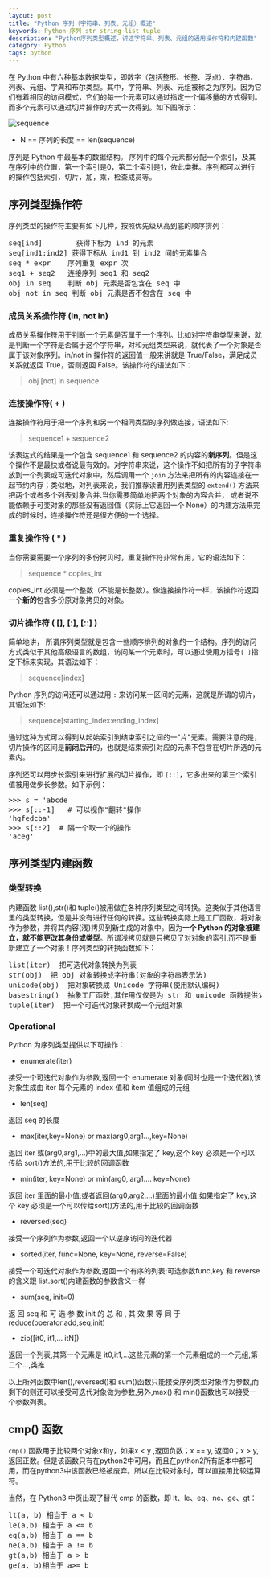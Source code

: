 ```yaml
---
layout: post
title: "Python 序列（字符串、列表、元组）概述"
keywords: Python 序列 str string list tuple
description: "Python序列类型概述，讲述字符串、列表、元组的通用操作符和内建函数"
category: Python
tags: python
---
```


在 Python 中有六种基本数据类型，即数字（包括整形、长整、浮点）、字符串、列表、元组、字典和布尔类型。其中，字符串、列表、元组被称之为序列。因为它们有着相同的访问模式，它们的每一个元素可以通过指定一个偏移量的方式得到。而多个元素可以通过切片操作的方式一次得到。如下图所示：

 ![sequence](http://wx2.sinaimg.cn/mw690/c3c88275jw1ezrv6yk72ij209d01zdfq.jpg)

- N == 序列的长度 == len(sequence)

序列是 Python 中最基本的数据结构。 序列中的每个元素都分配一个索引，及其在序列中的位置，第一个索引是0，第二个索引是1，依此类推。序列都可以进行的操作包括索引，切片，加，乘，检查成员等。

## 序列类型操作符

 序列类型的操作符主要有如下几种，按照优先级从高到底的顺序排列：

 <pre>
seq[ind]        获得下标为 ind 的元素
seq[ind1:ind2] 获得下标从 ind1 到 ind2 间的元素集合
seq * expr    序列重复 expr 次
seq1 + seq2   连接序列 seq1 和 seq2
obj in seq    判断 obj 元素是否包含在 seq 中
obj not in seq 判断 obj 元素是否不包含在 seq 中
</pre>

### 成员关系操作符 (in, not in)

成员关系操作符用于判断一个元素是否属于一个序列。比如对字符串类型来说，就是判断一个字符是否属于这个字符串，对和元组类型来说，就代表了一个对象是否属于该对象序列。in/not in 操作符的返回值一般来讲就是 True/False，满足成员关系就返回 True，否则返回 False。该操作符的语法如下：

> obj [not] in sequence

### 连接操作符( + )

连接操作符用于把一个序列和另一个相同类型的序列做连接，语法如下:

> sequence1 + sequence2

该表达式的结果是一个包含 sequence1 和 sequence2 的内容的**新序列**。但是这个操作不是最快或者说最有效的。对字符串来说，这个操作不如把所有的子字符串放到一个列表或可迭代对象中，然后调用一个 `join` 方法来把所有的内容连接在一起节约内存；类似地，对列表来说，我们推荐读者用列表类型的 `extend()` 方法来把两个或者多个列表对象合并.当你需要简单地把两个对象的内容合并， 或者说不能依赖于可变对象的那些没有返回值（实际上它返回一个 None）的内建方法来完成的时候时，连接操作符还是很方便的一个选择。

### 重复操作符 ( * )

当你需要需要一个序列的多份拷贝时，重复操作符非常有用，它的语法如下：

> sequence * copies_int

copies_int 必须是一个整数（不能是长整数）。像连接操作符一样，该操作符返回一个**新的**包含多份原对象拷贝的对象。

### 切片操作符 ( [], [:], [::] )

简单地讲， 所谓序列类型就是包含一些顺序排列的对象的一个结构。序列的访问方式类似于其他高级语言的数组，访问某一个元素时，可以通过使用方括号`[ ]`指定下标来实现，其语法如下：

> sequence[index]

Python 序列的访问还可以通过用 `:` 来访问某一区间的元素，这就是所谓的切片，其语法如下:

> sequence[starting_index:ending_index]

通过这种方式可以得到从起始索引到结束索引之间的一"片"元素。需要注意的是，切片操作的区间是**前闭后开**的，也就是结束索引对应的元素不包含在切片所选的元素内。

序列还可以用步长索引来进行扩展的切片操作，即 `[::]`，它多出来的第三个索引值被用做步长参数。如下示例：

<pre>
>>> s = 'abcde
>>> s[::-1]   # 可以视作"翻转"操作
'hgfedcba'
>>> s[::2]  # 隔一个取一个的操作
'aceg'
</pre>

## 序列类型内建函数

### 类型转换

内建函数 list(),str()和 tuple()被用做在各种序列类型之间转换。这类似于其他语言里的类型转换，但是并没有进行任何的转换。这些转换实际上是工厂函数，将对象作为参数，并将其内容(浅)拷贝到新生成的对象中。因为**一个 Python 的对象被建立，就不能更改其身份或类型**。所谓浅拷贝就是只拷贝了对对象的索引,而不是重新建立了一个对象！序列类型的转换函数如下：

<pre>
list(iter)  把可迭代对象转换为列表
str(obj)  把 obj 对象转换成字符串(对象的字符串表示法)
unicode(obj)  把对象转换成 Unicode 字符串(使用默认编码)
basestring()  抽象工厂函数,其作用仅仅是为 str 和 unicode 函数提供父类，所以不能被实例化,也不能被调用
tuple(iter)  把一个可迭代对象转换成一个元组对象
</pre>

### Operational

Python 为序列类型提供以下可操作：

- enumerate(iter)  

接受一个可迭代对象作为参数,返回一个 enumerate 对象(同时也是一个迭代器),该对象生成由 iter 每个元素的 index 值和 item 值组成的元组

- len(seq)

返回 seq 的长度

- max(iter,key=None) or max(arg0,arg1...,key=None)  

返回 iter 或(arg0,arg1,...)中的最大值,如果指定了 key,这个 key 必须是一个可以传给 sort()方法的,用于比较的回调函数

- min(iter, key=None) or min(arg0, arg1.... key=None)  

返回 iter 里面的最小值;或者返回(arg0,arg2,...)里面的最小值;如果指定了 key,这个 key 必须是一个可以传给sort()方法的,用于比较的回调函数

- reversed(seq)   

接受一个序列作为参数,返回一个以逆序访问的迭代器

- sorted(iter, func=None, key=None, reverse=False)

接受一个可迭代对象作为参数,返回一个有序的列表;可选参数func,key 和 reverse 的含义跟 list.sort()内建函数的参数含义一样

- sum(seq, init=0)

返 回 seq 和 可 选 参 数 init 的 总 和 , 其 效 果 等 同 于reduce(operator.add,seq,init)

- zip([it0, it1,... itN])

返回一个列表,其第一个元素是 it0,it1,...这些元素的第一个元素组成的一个元组,第二个...,类推

以上所列函数中len(),reversed()和 sum()函数只能接受序列类型对象作为参数,而剩下的则还可以接受可迭代对象做为参数,另外,max() 和 min()函数也可以接受一个参数列表。

## cmp() 函数

`cmp()` 函数用于比较两个对象x和y，如果x &lt; y ,返回负数；x == y, 返回0；x &gt; y,返回正数。但是该函数只有在python2中可用，而且在python2所有版本中都可用，而在python3中该函数已经被废弃。所以在比较对象时，可以直接用比较运算符。

当然，在 Python3 中页出现了替代 cmp 的函数，即 lt、le、eq、ne、ge、gt：

<pre>
lt(a, b) 相当于 a < b
le(a,b) 相当于 a <= b
eq(a,b) 相当于 a == b
ne(a,b) 相当于 a != b
gt(a,b) 相当于 a > b
ge(a, b)相当于 a>= b
</pre>
